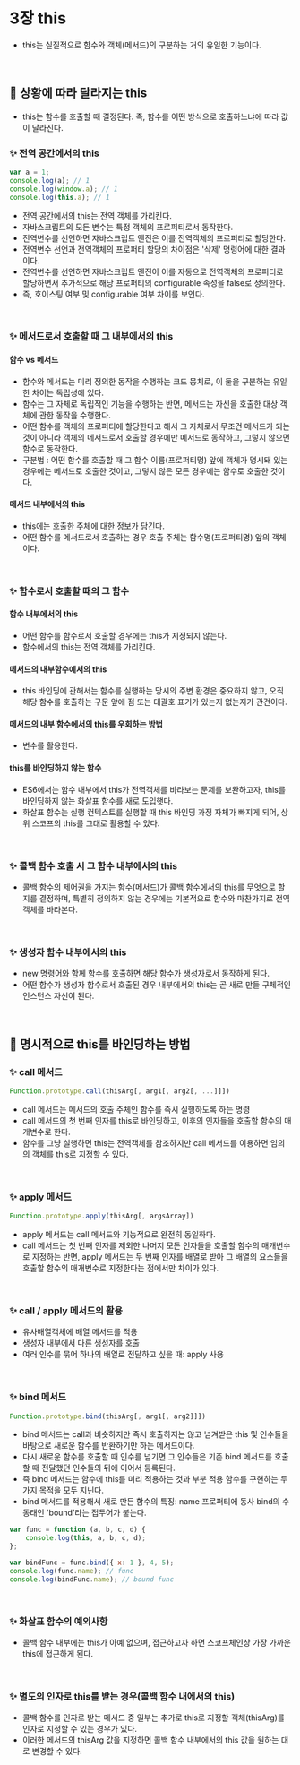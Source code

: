 # 3장 this
- this는 실질적으로 함수와 객체(메서드)의 구분하는 거의 유일한 기능이다.
<br>

## 📌 상황에 따라 달라지는 this
- this는 함수를 호출할 때 결정된다. 즉, 함수를 어떤 방식으로 호출하느냐에 따라 값이 달라진다.

### ✨ 전역 공간에서의 this
```js
var a = 1;
console.log(a); // 1
console.log(window.a); // 1
console.log(this.a); // 1
```
- 전역 공간에서의 this는 전역 객체를 가리킨다.
- 자바스크립트의 모든 변수는 특정 객체의 프로퍼티로서 동작한다.
- 전역변수를 선언하면 자바스크립트 엔진은 이를 전역객체의 프로퍼티로 할당한다.
- 전역변수 선언과 전역객체의 프로퍼티 할당의 차이점은 '삭제' 명령어에 대한 결과이다.
- 전역변수를 선언하면 자바스크립트 엔진이 이를 자동으로 전역객체의 프로퍼티로 할당하면서 추가적으로 해당 프로퍼티의 configurable 속성을 false로 정의한다.
- 즉, 호이스팅 여부 및 configurable 여부 차이를 보인다. 
<br>

### ✨ 메서드로서 호출할 때 그 내부에서의 this
#### 함수 vs 메서드
- 함수와 메서드는 미리 정의한 동작을 수행하는 코드 뭉치로, 이 둘을 구분하는 유일한 차이는 독립성에 있다.
- 함수는 그 자체로 독립적인 기능을 수행하는 반면, 메서드는 자신을 호출한 대상 객체에 관한 동작을 수행한다. 
- 어떤 함수를 객체의 프로퍼티에 할당한다고 해서 그 자체로서 무조건 메서드가 되는 것이 아니라 객체의 메서드로서 호출할 경우에만 메서드로 동작하고, 그렇지 않으면 함수로 동작한다.
- 구분법 : 어떤 함수를 호출할 때 그 함수 이름(프로퍼티명) 앞에 객체가 명시돼 있는 경우에는 메서드로 호출한 것이고, 그렇지 않은 모든 경우에는 함수로 호출한 것이다.

#### 메서드 내부에서의 this
- this에는 호출한 주체에 대한 정보가 담긴다.
- 어떤 함수를 메서드로서 호출하는 경우 호출 주체는 함수명(프로퍼티명) 앞의 객체이다.
<br>

### ✨ 함수로서 호출할 때의 그 함수
#### 함수 내부에서의 this
- 어떤 함수를 함수로서 호출할 경우에는 this가 지정되지 않는다.
- 함수에서의 this는 전역 객체를 가리킨다. 

#### 메서드의 내부함수에서의 this
- this 바인딩에 관해서는 함수를 실행하는 당시의 주변 환경은 중요하지 않고, 오직 해당 함수를 호출하는 구문 앞에 점 또는 대괄호 표기가 있는지 없는지가 관건이다. 

#### 메서드의 내부 함수에서의 this를 우회하는 방법
- 변수를 활용한다. 

#### this를 바인딩하지 않는 함수
- ES6에서는 함수 내부에서 this가 전역객체를 바라보는 문제를 보완하고자, this를 바인딩하지 않는 화살표 함수를 새로 도입햇다. 
- 화살표 함수는 실행 컨텍스트를 실행할 때 this 바인딩 과정 자체가 빠지게 되어, 상위 스코프의 this를 그대로 활용할 수 있다.
<br>

### ✨ 콜백 함수 호출 시 그 함수 내부에서의 this
- 콜백 함수의 제어권을 가지는 함수(메서드)가 콜백 함수에서의 this를 무엇으로 할지를 결정하며, 특별히 정의하지 않는 경우에는 기본적으로 함수와 마찬가지로 전역객체를 바라본다.
<br>

### ✨ 생성자 함수 내부에서의 this
- new 명령어와 함께 함수를 호출하면 해당 함수가 생성자로서 동작하게 된다.
- 어떤 함수가 생성자 함수로서 호출된 경우 내부에서의 this는 곧 새로 만들 구체적인 인스턴스 자신이 된다. 
<br>

## 📌 명시적으로 this를 바인딩하는 방법
### ✨ call 메서드
```js
Function.prototype.call(thisArg[, arg1[, arg2[, ...]]])
```
- call 메서드는 메서드의 호출 주체인 함수를 즉시 실행하도록 하는 명령
- call 메서드의 첫 번째 인자를 this로 바인딩하고, 이후의 인자들을 호출할 함수의 매개변수로 한다.
- 함수를 그냥 실행하면 this는 전역객체를 참조하지만 call 메서드를 이용하면 임의의 객체를 this로 지정할 수 있다. 
<br>
  
### ✨ apply 메서드
```js
Function.prototype.apply(thisArg[, argsArray])
```
- apply 메서드는 call 메서드와 기능적으로 완전히 동일하다.
- call 메서드는 첫 번째 인자를 제외한 나머지 모든 인자들을 호출할 함수의 매개변수로 지정하는 반면,
 apply 메서드는 두 번째 인자를 배열로 받아 그 배열의 요소들을 호출할 함수의 매개변수로 지정한다는 점에서만 차이가 있다.
<br>
   
### ✨ call / apply 메서드의 활용
- 유사배열객체에 배열 메서드를 적용
- 생성자 내부에서 다른 생성자를 호출
- 여러 인수를 묶어 하나의 배열로 전달하고 싶을 때: apply 사용
<br>
  
### ✨ bind 메서드
```js
Function.prototype.bind(thisArg[, arg1[, arg2]]])
```
- bind 메서드는 call과 비슷하지만 즉시 호출하지는 않고 넘겨받은 this 및 인수들을 바탕으로 새로운 함수를 반환하기만 하는 메서드이다.
- 다시 새로운 함수를 호출할 때 인수를 넘기면 그 인수들은 기존 bind 메서드를 호출할 때 전달했던 인수들의 뒤에 이어서 등록된다.
- 즉 bind 메서드는 함수에 this를 미리 적용하는 것과 부분 적용 함수를 구현하는 두 가지 목적을 모두 지닌다. 
- bind 메서드를 적용해서 새로 만든 함수의 특징: name 프로퍼티에 동사 bind의 수동태인 'bound'라는 접두어가 붙는다. 
```js
var func = function (a, b, c, d) {
	console.log(this, a, b, c, d);
};

var bindFunc = func.bind({ x: 1 }, 4, 5);
console.log(func.name); // func
console.log(bindFunc.name); // bound func
```
<br> 
  
### ✨ 화살표 함수의 예외사항
- 콜백 함수 내부에는 this가 아예 없으며, 접근하고자 하면 스코프체인상 가장 가까운 this에 접근하게 된다. 
<br>
  
### ✨ 별도의 인자로 this를 받는 경우(콜백 함수 내에서의 this)
- 콜백 함수를 인자로 받는 메서드 중 일부는 추가로 this로 지정할 객체(thisArg)를 인자로 지정할 수 있는 경우가 있다.
- 이러한 메서드의 thisArg 값을 지정하면 콜백 함수 내부에서의 this 값을 원하는 대로 변경할 수 있다. 
